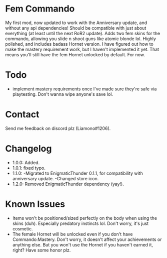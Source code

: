 # Fem Commando
My first mod, now updated to work with the Anniversary update, and without any api dependencies! Should be compatible with just about everything (at least until the next RoR2 update). Adds two fem skins for the commando, allowing you slide n shoot guns like atomic blonde lol. Highly polished, and includes badass Hornet version. I have figured out how to make the mastery requirement work, but I haven't implemented it yet. That means you'll still have the fem Hornet unlocked by default. For now.

# Todo
- implement mastery requirements once I've made sure they're safe via playtesting. Don't wanna wipe anyone's save lol.

# Contact
Send me feedback on discord plz (Liamono#1206).

# Changelog
- 1.0.0: Added.
- 1.0.1: fixed typo.
- 1.1.0: 
-Migrated to EnigmaticThunder 0.1.1, for compatibility with anniversary update.
-Changed store icon.
- 1.2.0: Removed EnigmaticThunder dependency (yay!). 

# Known Issues
- Items won't be positioned/sized perfectly on the body when using the skins (duh). Especially predatory instincts lol. Don't worry, it's just cosmetic.
- The female Hornet will be unlocked even if you don't have Commando:Mastery. Don't worry, it doesn't affect your achievements or anything else. But you won't use the Hornet if you haven't earned it, right? Have some honor plz.